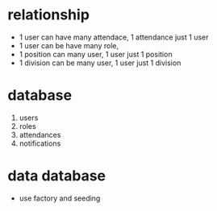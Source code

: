 # relationship 
- 1 user can have many attendace, 1 attendance just 1 user 
- 1 user can be have many role, 
- 1 position can many user, 1 user just 1 position 
- 1 division can be many user, 1 user just 1 division  
# database
1. users
2. roles
3. attendances
4. notifications
# data database
- use factory and seeding 